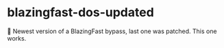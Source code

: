 # blazingfast-dos-updated
🌌 Newest version of a BlazingFast bypass, last one was patched. This one works.
